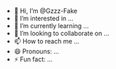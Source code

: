 - 👋 Hi, I’m @Gzzz-Fake
- 👀 I’m interested in ...
- 🌱 I’m currently learning ...
- 💞️ I’m looking to collaborate on ...
- 📫 How to reach me ...
- 😄 Pronouns: ...
- ⚡ Fun fact: ...

<!---
Gzzz-Fake/Gzzz-Fake is a ✨ special ✨ repository because its `README.md` (this file) appears on your GitHub profile.
You can click the Preview link to take a look at your changes.
--->
